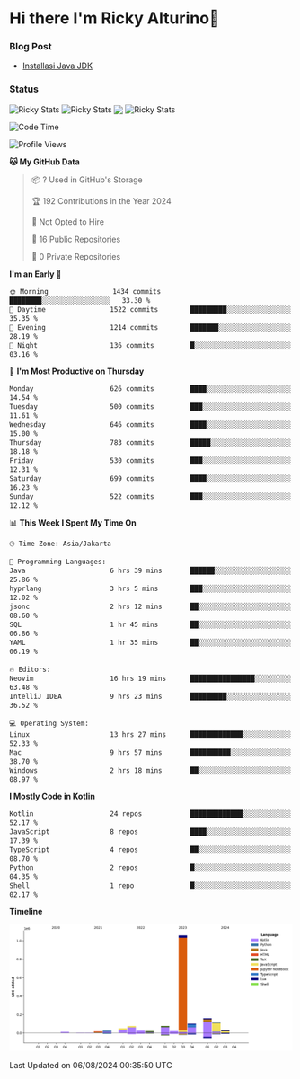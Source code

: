 # Hi there I'm Ricky Alturino👋

### Blog Post

<!-- BLOG-POST-LIST:START -->

- [Installasi Java JDK](https://onirutla.medium.com/installasi-java-jdk-ec701beeb5cb?source=rss-d9d81c918cc9------2)
<!-- BLOG-POST-LIST:END -->

### Status

<img align="center" alt="Ricky Stats" src="https://github-readme-stats.vercel.app/api?username=Alturino&theme=dark&show_icons=true&hide_border=false" />
<img align="center" alt="Ricky Stats" src="https://github-readme-stats.vercel.app/api/top-langs/?username=Alturino&theme=dark&show_icons=true&layout=compact"/>
<img align="center" width="640px" src="https://github-readme-stats.vercel.app/api/wakatime?username=Alturino&layout=compact&hide_border=true&theme=dark">
<img align="center" alt="Ricky Stats" src="https://leetcard.jacoblin.cool/onirutla?border=0&radius=20&ext=activity"/>

<!--START_SECTION:waka-->
![Code Time](http://img.shields.io/badge/Code%20Time-455%20hrs%2058%20mins-blue)

![Profile Views](http://img.shields.io/badge/Profile%20Views-0-blue)

**🐱 My GitHub Data** 

> 📦 ? Used in GitHub's Storage 
 > 
> 🏆 192 Contributions in the Year 2024
 > 
> 🚫 Not Opted to Hire
 > 
> 📜 16 Public Repositories 
 > 
> 🔑 0 Private Repositories 
 > 
**I'm an Early 🐤** 

```text
🌞 Morning                1434 commits        ████████░░░░░░░░░░░░░░░░░   33.30 % 
🌆 Daytime                1522 commits        █████████░░░░░░░░░░░░░░░░   35.35 % 
🌃 Evening                1214 commits        ███████░░░░░░░░░░░░░░░░░░   28.19 % 
🌙 Night                  136 commits         █░░░░░░░░░░░░░░░░░░░░░░░░   03.16 % 
```
📅 **I'm Most Productive on Thursday** 

```text
Monday                   626 commits         ████░░░░░░░░░░░░░░░░░░░░░   14.54 % 
Tuesday                  500 commits         ███░░░░░░░░░░░░░░░░░░░░░░   11.61 % 
Wednesday                646 commits         ████░░░░░░░░░░░░░░░░░░░░░   15.00 % 
Thursday                 783 commits         █████░░░░░░░░░░░░░░░░░░░░   18.18 % 
Friday                   530 commits         ███░░░░░░░░░░░░░░░░░░░░░░   12.31 % 
Saturday                 699 commits         ████░░░░░░░░░░░░░░░░░░░░░   16.23 % 
Sunday                   522 commits         ███░░░░░░░░░░░░░░░░░░░░░░   12.12 % 
```


📊 **This Week I Spent My Time On** 

```text
🕑︎ Time Zone: Asia/Jakarta

💬 Programming Languages: 
Java                     6 hrs 39 mins       ██████░░░░░░░░░░░░░░░░░░░   25.86 % 
hyprlang                 3 hrs 5 mins        ███░░░░░░░░░░░░░░░░░░░░░░   12.02 % 
jsonc                    2 hrs 12 mins       ██░░░░░░░░░░░░░░░░░░░░░░░   08.60 % 
SQL                      1 hr 45 mins        ██░░░░░░░░░░░░░░░░░░░░░░░   06.86 % 
YAML                     1 hr 35 mins        ██░░░░░░░░░░░░░░░░░░░░░░░   06.19 % 

🔥 Editors: 
Neovim                   16 hrs 19 mins      ████████████████░░░░░░░░░   63.48 % 
IntelliJ IDEA            9 hrs 23 mins       █████████░░░░░░░░░░░░░░░░   36.52 % 

💻 Operating System: 
Linux                    13 hrs 27 mins      █████████████░░░░░░░░░░░░   52.33 % 
Mac                      9 hrs 57 mins       ██████████░░░░░░░░░░░░░░░   38.70 % 
Windows                  2 hrs 18 mins       ██░░░░░░░░░░░░░░░░░░░░░░░   08.97 % 
```

**I Mostly Code in Kotlin** 

```text
Kotlin                   24 repos            █████████████░░░░░░░░░░░░   52.17 % 
JavaScript               8 repos             ████░░░░░░░░░░░░░░░░░░░░░   17.39 % 
TypeScript               4 repos             ██░░░░░░░░░░░░░░░░░░░░░░░   08.70 % 
Python                   2 repos             █░░░░░░░░░░░░░░░░░░░░░░░░   04.35 % 
Shell                    1 repo              █░░░░░░░░░░░░░░░░░░░░░░░░   02.17 % 
```



**Timeline**

![Lines of Code chart](https://raw.githubusercontent.com/Alturino/Alturino/main/assets/bar_graph.png)


 Last Updated on 06/08/2024 00:35:50 UTC
<!--END_SECTION:waka-->
